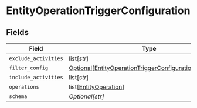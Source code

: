 # EntityOperationTriggerConfiguration


## Fields

| Field                                                                                                                               | Type                                                                                                                                | Required                                                                                                                            | Description                                                                                                                         | Example                                                                                                                             |
| ----------------------------------------------------------------------------------------------------------------------------------- | ----------------------------------------------------------------------------------------------------------------------------------- | ----------------------------------------------------------------------------------------------------------------------------------- | ----------------------------------------------------------------------------------------------------------------------------------- | ----------------------------------------------------------------------------------------------------------------------------------- |
| `exclude_activities`                                                                                                                | list[*str*]                                                                                                                         | :heavy_minus_sign:                                                                                                                  | N/A                                                                                                                                 | SyncEntity                                                                                                                          |
| `filter_config`                                                                                                                     | [Optional[EntityOperationTriggerConfigurationFilterConfig]](../../models/shared/entityoperationtriggerconfigurationfilterconfig.md) | :heavy_minus_sign:                                                                                                                  | N/A                                                                                                                                 |                                                                                                                                     |
| `include_activities`                                                                                                                | list[*str*]                                                                                                                         | :heavy_minus_sign:                                                                                                                  | N/A                                                                                                                                 | CreateEntity                                                                                                                        |
| `operations`                                                                                                                        | list[[EntityOperation](../../models/shared/entityoperation.md)]                                                                     | :heavy_minus_sign:                                                                                                                  | N/A                                                                                                                                 |                                                                                                                                     |
| `schema`                                                                                                                            | *Optional[str]*                                                                                                                     | :heavy_minus_sign:                                                                                                                  | N/A                                                                                                                                 | submission                                                                                                                          |
